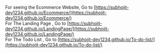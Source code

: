 For seeing the Ecommerce Website,  Go to [https://subhojit-dey1234.github.io/Ecommerce/](https://subhojit-dey1234.github.io/Ecommerce/)</br>
For The Landing Page , Go to [https://subhojit-dey1234.github.io/LandingPage/](https://subhojit-dey1234.github.io/LandingPage/)</br>
For The Todo List , Go to [https://subhojit-dey1234.github.io/To-do-list/](https://subhojit-dey1234.github.io/To-do-list/)</br>
